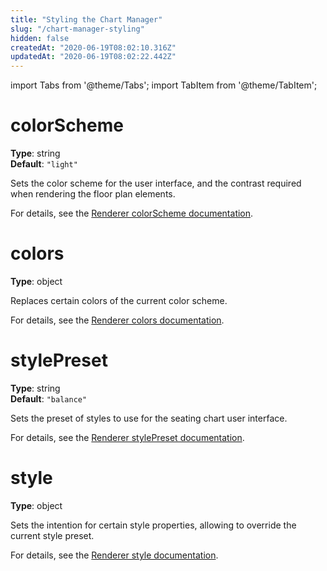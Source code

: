 ```yaml
---
title: "Styling the Chart Manager"
slug: "/chart-manager-styling"
hidden: false
createdAt: "2020-06-19T08:02:10.316Z"
updatedAt: "2020-06-19T08:02:22.442Z"
---
```


import Tabs from '@theme/Tabs';
import TabItem from '@theme/TabItem';

# colorScheme
**Type**: string  
**Default**: `"light"`  

Sets the color scheme for the user interface, and the contrast required when rendering the floor plan elements.

For details, see the [Renderer colorScheme documentation](colorscheme).

# colors
**Type**: object  

Replaces certain colors of the current color scheme.

For details, see the [Renderer colors documentation](colors).

# stylePreset
**Type**: string  
**Default**: `"balance"`  

Sets the preset of styles to use for the seating chart user interface.

For details, see the [Renderer stylePreset documentation](stylepreset).

# style
**Type**: object  

Sets the intention for certain style properties, allowing to override the current style preset.

For details, see the [Renderer style documentation](style).

